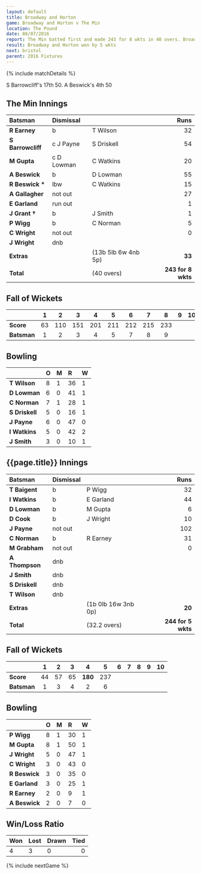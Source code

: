 ```yaml
---
layout: default
title: Broadway and Horton
game: Broadway and Horton v The Min
location: The Pound
date: 08/07/2016
report: The Min batted first and made 243 for 8 wkts in 40 overs. Broadway and Horton replied with 244 for 5 wkts in 32.2 overs
result: Broadway and Horton won by 5 wkts
next: bristol
parent: 2016 Fixtures
---
```


{% include matchDetails %}

S Barrowcliff's 17th 50. A Beswick's 4th 50

## The Min Innings

| Batsman | Dismissal |  | Runs |
|:---|:---|---|---:|
| **R Earney** | b | T Wilson | 32 |
| **S Barrowcliff** | c J Payne | S Driskell | 54 |
| **M Gupta** | c D Lowman | C Watkins | 20 |
| **A Beswick** | b | D Lowman | 55 |
| **R Beswick &#42;** | lbw | C Watkins | 15 |
| **A Gallagher** | not out |  | 27 |
| **E Garland** | run out |  | 1 |
| **J Grant &#8224;** | b | J Smith | 1 |
| **P Wigg** | b | C Norman | 5 |
| **C Wright** | not out |  | 0 |
| **J Wright** | dnb |  |  |
| **Extras** | | (13b 5lb 6w 4nb 5p) | **33** |
| **Total** | | (40 overs) | **243 for 8 wkts** |

## Fall of Wickets

| | 1 | 2 | 3 | 4 | 5 | 6 | 7 | 8 | 9 | 10 |
|---|:---:|:---:|:---:|:---:|:---:|:---:|:---:|:---:|:---:|:---:|
| **Score** | 63 | 110 | 151 | 201 | 211 | 212 | 215 | 233 |  |  |
| **Batsman** | 1 | 2 | 3 | 4 | 5 | 7 | 8 | 9 |  |  |

## Bowling

| | O | M | R | W |
|---|:---|:---|:---|:---|
| **T Wilson** | 8 | 1 | 36 | 1 |
| **D Lowman** | 6 | 0 | 41 | 1 |
| **C Norman** | 7 | 1 | 28 | 1 |
| **S Driskell** | 5 | 0 | 16 | 1 |
| **J Payne** | 6 | 0 | 47 | 0 |
| **I Watkins** | 5 | 0 | 42 | 2 |
| **J Smith** | 3 | 0 | 10 | 1 |

## {{page.title}} Innings

| Batsman | Dismissal |  | Runs |
|:---|:---|---|---:|
| **T Baigent** | b | P Wigg | 32 |
| **I Watkins** | b | E Garland | 44 |
| **D Lowman** | b | M Gupta | 6 |
| **D Cook** | b | J Wright | 10 |
| **J Payne** | not out |  | 102 |
| **C Norman** | b | R Earney | 31 |
| **M Grabham** | not out |  | 0 |
| **A Thompson** | dnb |  |  |
| **J Smith** | dnb |  |  |
| **S Driskell** | dnb |  |  |
| **T Wilson** | dnb |  |  |
| **Extras** | | (1b 0lb 16w 3nb 0p) | **20** |
| **Total** | | (32.2 overs) | **244 for 5 wkts** |

## Fall of Wickets

| | 1 | 2 | 3 | 4 | 5 | 6 | 7 | 8 | 9 | 10 |
|---|:---:|:---:|:---:|:---:|:---:|:---:|:---:|:---:|:---:|:---:|
| **Score** | 44 | 57 | 65 | **180** | 237 |  |  |  |  |  |
| **Batsman** | 1 | 3 | 4 | 2 | 6 |  |  |  |  |  |

## Bowling

| | O | M | R | W |
|---|:---|:---|:---|:---|
| **P Wigg** | 8 | 1 | 30 | 1 |
| **M Gupta** | 8 | 1 | 50 | 1 |
| **J Wright** | 5 | 0 | 47 | 1 |
| **C Wright** | 3 | 0 | 43 | 0 |
| **R Beswick** | 3 | 0 | 35 | 0 |
| **E Garland** | 3 | 0 | 25 | 1 |
| **R Earney** | 2 | 0 | 9 | 1 |
| **A Beswick** | 2 | 0 | 7 | 0 |

## Win/Loss Ratio

| Won | Lost | Drawn | Tied |
|:---|:---|:---|---:|
| 4 | 3 | 0 | 0 |

{% include nextGame %}